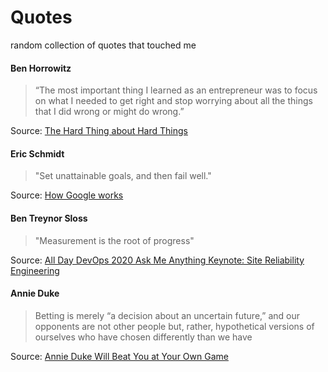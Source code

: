 # Quotes

random collection of quotes that touched me

#### Ben Horrowitz

> “The most important thing I learned as an entrepreneur was to focus on what
I needed to get right and stop worrying about all the things that I did wrong
or might do wrong.”

Source: [The Hard Thing about Hard Things](https://books.google.de/books?id=620pAgAAQBAJ)

#### Eric Schmidt

> "Set unattainable goals, and then fail well."

Source: [How Google works](https://www.slideshare.net/ericschmidt/how-google-works-final-1#44)

#### Ben Treynor Sloss

> "Measurement is the root of progress"

Source: [All Day DevOps 2020 Ask Me Anything Keynote: Site Reliability Engineering ](https://content.sonatype.com/2020addo-keynotes)

#### Annie Duke

> Betting is merely “a decision about an uncertain future,” and our opponents
are not other people but, rather, hypothetical versions of ourselves who have
chosen differently than we have

Source: [Annie Duke Will Beat You at Your Own Game](https://www.newyorker.com/culture/persons-of-interest/annie-duke-will-beat-you-at-your-own-game)
